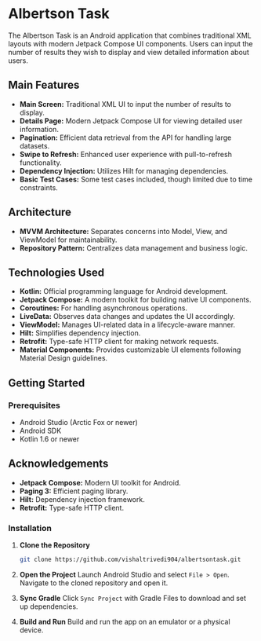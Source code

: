 # Albertson Task

The Albertson Task is an Android application that combines traditional XML layouts with modern Jetpack Compose UI components. Users can input the number of results they wish to display and view detailed information about users.

## Main Features

- **Main Screen:** Traditional XML UI to input the number of results to display.
- **Details Page:** Modern Jetpack Compose UI for viewing detailed user information.
- **Pagination:** Efficient data retrieval from the API for handling large datasets.
- **Swipe to Refresh:** Enhanced user experience with pull-to-refresh functionality.
- **Dependency Injection:** Utilizes Hilt for managing dependencies.
- **Basic Test Cases:** Some test cases included, though limited due to time constraints.

## Architecture

- **MVVM Architecture:** Separates concerns into Model, View, and ViewModel for maintainability.
- **Repository Pattern:** Centralizes data management and business logic.

## Technologies Used

- **Kotlin:** Official programming language for Android development.
- **Jetpack Compose:** A modern toolkit for building native UI components.
- **Coroutines:** For handling asynchronous operations.
- **LiveData:** Observes data changes and updates the UI accordingly.
- **ViewModel:** Manages UI-related data in a lifecycle-aware manner.
- **Hilt:** Simplifies dependency injection.
- **Retrofit:** Type-safe HTTP client for making network requests.
- **Material Components:** Provides customizable UI elements following Material Design guidelines.

## Getting Started

### Prerequisites

- Android Studio (Arctic Fox or newer)
- Android SDK
- Kotlin 1.6 or newer

## Acknowledgements

- **Jetpack Compose:** Modern UI toolkit for Android.
- **Paging 3:** Efficient paging library.
- **Hilt:** Dependency injection framework.
- **Retrofit:** Type-safe HTTP client.

### Installation

1. **Clone the Repository**
   ```bash
   git clone https://github.com/vishaltrivedi904/albertsontask.git

2. **Open the Project**
Launch Android Studio and select `File > Open`. Navigate to the cloned repository and open it.

3. **Sync Gradle**
Click `Sync Project` with Gradle Files to download and set up dependencies.

4. **Build and Run**
Build and run the app on an emulator or a physical device.
